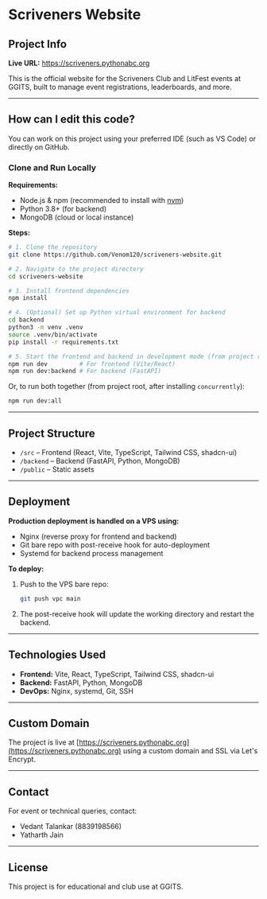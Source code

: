 # Scriveners Website

## Project Info

**Live URL:** https://scriveners.pythonabc.org

This is the official website for the Scriveners Club and LitFest events at GGITS, built to manage event registrations, leaderboards, and more.

---

## How can I edit this code?

You can work on this project using your preferred IDE (such as VS Code) or directly on GitHub.

### **Clone and Run Locally**

**Requirements:**  
- Node.js & npm (recommended to install with [nvm](https://github.com/nvm-sh/nvm#installing-and-updating))
- Python 3.8+ (for backend)
- MongoDB (cloud or local instance)

**Steps:**

```sh
# 1. Clone the repository
git clone https://github.com/Venom120/scriveners-website.git

# 2. Navigate to the project directory
cd scriveners-website

# 3. Install frontend dependencies
npm install

# 4. (Optional) Set up Python virtual environment for backend
cd backend
python3 -m venv .venv
source .venv/bin/activate
pip install -r requirements.txt

# 5. Start the frontend and backend in development mode (from project root)
npm run dev         # For frontend (Vite/React)
npm run dev:backend # For backend (FastAPI)
```

Or, to run both together (from project root, after installing `concurrently`):
```sh
npm run dev:all
```

---

## Project Structure

- `/src` – Frontend (React, Vite, TypeScript, Tailwind CSS, shadcn-ui)
- `/backend` – Backend (FastAPI, Python, MongoDB)
- `/public` – Static assets

---

## Deployment

**Production deployment is handled on a VPS using:**
- Nginx (reverse proxy for frontend and backend)
- Git bare repo with post-receive hook for auto-deployment
- Systemd for backend process management

**To deploy:**
1. Push to the VPS bare repo:
   ```sh
   git push vpc main
   ```
2. The post-receive hook will update the working directory and restart the backend.

---

## Technologies Used

- **Frontend:** Vite, React, TypeScript, Tailwind CSS, shadcn-ui
- **Backend:** FastAPI, Python, MongoDB
- **DevOps:** Nginx, systemd, Git, SSH

---

## Custom Domain

The project is live at [https://scriveners.pythonabc.org](https://scriveners.pythonabc.org) using a custom domain and SSL via Let's Encrypt.

---

## Contact

For event or technical queries, contact:
- Vedant Talankar (8839198566)
- Yatharth Jain

---

## License

This project is for educational and club use at GGITS.
